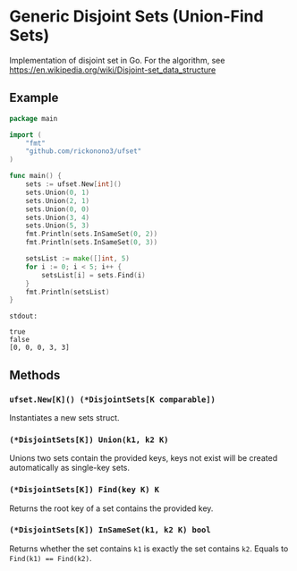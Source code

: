 # Generic Disjoint Sets (Union-Find Sets)

Implementation of disjoint set in Go. For the algorithm, see https://en.wikipedia.org/wiki/Disjoint-set_data_structure


## Example

```go
package main

import (
	"fmt"
	"github.com/rickonono3/ufset"
)

func main() {
	sets := ufset.New[int]()
	sets.Union(0, 1)
	sets.Union(2, 1)
	sets.Union(0, 0)
	sets.Union(3, 4)
	sets.Union(5, 3)
	fmt.Println(sets.InSameSet(0, 2))
	fmt.Println(sets.InSameSet(0, 3))

	setsList := make([]int, 5)
	for i := 0; i < 5; i++ {
		setsList[i] = sets.Find(i)
	}
	fmt.Println(setsList)
}
```
`stdout:`
```text
true
false
[0, 0, 0, 3, 3]
```

## Methods

### `ufset.New[K]() (*DisjointSets[K comparable])`

Instantiates a new sets struct.

### `(*DisjointSets[K]) Union(k1, k2 K)`

Unions two sets contain the provided keys, keys not exist will be created automatically as single-key sets.

### `(*DisjointSets[K]) Find(key K) K`

Returns the root key of a set contains the provided key.

### `(*DisjointSets[K]) InSameSet(k1, k2 K) bool`

Returns whether the set contains `k1` is exactly the set contains `k2`. Equals to `Find(k1) == Find(k2)`.

